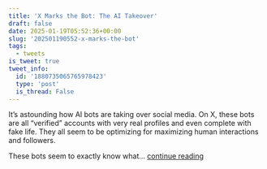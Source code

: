 ```yaml
---
title: 'X Marks the Bot: The AI Takeover'
draft: false
date: 2025-01-19T05:52:36+00:00
slug: '202501190552-x-marks-the-bot'
tags:
  - tweets
is_tweet: true
tweet_info:
  id: '1880735065765978423'
  type: 'post'
  is_thread: False
---
```




It’s astounding how AI bots are taking over social media. On X, these bots are all “verified” accounts with very real profiles and even complete with fake life. They all seem to be optimizing for maximizing human interactions and followers. 

These bots seem to exactly know what… [continue reading](https://x.com/sytelus/status/1880735065765978423)
